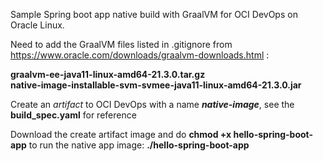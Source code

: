Sample Spring boot app native build with GraalVM for OCI DevOps on Oracle Linux. 
<p>
Need to add the GraalVM files listed in .gitignore from <a href="https://www.oracle.com/downloads/graalvm-downloads.html">https://www.oracle.com/downloads/graalvm-downloads.html</a> :
<p>
<b>graalvm-ee-java11-linux-amd64-21.3.0.tar.gz</b>
<br>
<b>native-image-installable-svm-svmee-java11-linux-amd64-21.3.0.jar</b>
<p>
  Create an <i>artifact</i> to OCI DevOps with a name <b><i>native-image</i></b>, see the <b>build_spec.yaml</b> for reference
<p>
Download the create artifact image and do <b>chmod +x hello-spring-boot-app</b>
to run the native app image: <b>./hello-spring-boot-app</b>
<p>



